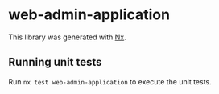 # web-admin-application

This library was generated with [Nx](https://nx.dev).

## Running unit tests

Run `nx test web-admin-application` to execute the unit tests.
